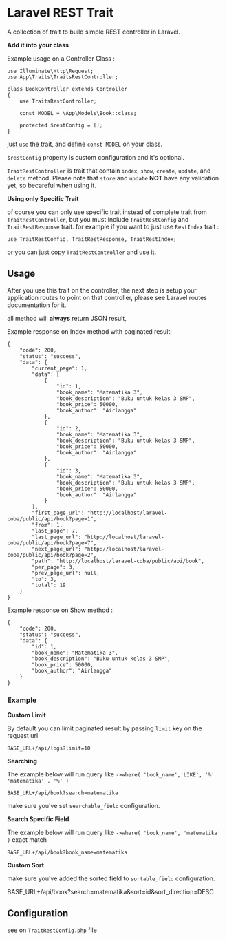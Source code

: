 # Laravel REST Trait
A collection of trait to build simple REST controller in Laravel.
    
**Add it into your class**
    
Example usage on a Controller Class :

    use Illuminate\Http\Request;
    use App\Traits\TraitsRestController;

    class BookController extends Controller
    {
        use TraitsRestController;

        const MODEL = \App\Models\Book::class;
        
        protected $restConfig = [];
    }

just `use` the trait, and define `const MODEL` on your class.

`$restConfig` property is custom configuration and it's optional.

`TraitRestController` is trait that contain `index`, `show`, `create`, `update`, and `delete` method. 
Please note that `store` and `update` **NOT** have any validation yet, so becareful when using it.


**Using only Specific Trait**

of course you can only use specific trait instead of complete trait from `TraitRestController`, but you must include `TraitRestConfig` and `TraitRestResponse` trait.
for example if you want to just use `RestIndex` trait :

    use TraitRestConfig, TraitRestResponse, TraitRestIndex;
    
or you can just copy `TraitRestController` and use it.
    

## Usage
After you use this trait on the controller, the next step is setup your application routes to point on that controller, please see Laravel routes documentation for it.

all method will **always** return JSON result, 

Example response on Index method with paginated result:


    {
        "code": 200,
        "status": "success",
        "data": {
            "current_page": 1,
            "data": [
                {
                    "id": 1,
                    "book_name": "Matematika 3",
                    "book_description": "Buku untuk kelas 3 SMP",
                    "book_price": 50000,
                    "book_author": "Airlangga"
                },
                {
                    "id": 2,
                    "book_name": "Matematika 3",
                    "book_description": "Buku untuk kelas 3 SMP",
                    "book_price": 50000,
                    "book_author": "Airlangga"
                },
                {
                    "id": 3,
                    "book_name": "Matematika 3",
                    "book_description": "Buku untuk kelas 3 SMP",
                    "book_price": 50000,
                    "book_author": "Airlangga"
                }
            ],
            "first_page_url": "http://localhost/laravel-coba/public/api/book?page=1",
            "from": 1,
            "last_page": 7,
            "last_page_url": "http://localhost/laravel-coba/public/api/book?page=7",
            "next_page_url": "http://localhost/laravel-coba/public/api/book?page=2",
            "path": "http://localhost/laravel-coba/public/api/book",
            "per_page": 3,
            "prev_page_url": null,
            "to": 3,
            "total": 19
        }
    }
        
Example response on Show method :

    
    {
        "code": 200,
        "status": "success",
        "data": {
            "id": 1,
            "book_name": "Matematika 3",
            "book_description": "Buku untuk kelas 3 SMP",
            "book_price": 50000,
            "book_author": "Airlangga"
        }
    } 

### Example
**Custom Limit**

By default you can limit paginated result by passing `limit` key on the request url
    
    BASE_URL+/api/logs?limit=10


**Searching**
    
The example below will run query like `->where( 'book_name','LIKE', '%' . 'matematika' . '%' )`

    BASE_URL+/api/book?search=matematika

make sure you've set `searchable_field` configuration.

    
**Search Specific Field**

The example below will run query like `->where( 'book_name', 'matematika' )` exact match

    BASE_URL+/api/book?book_name=matematika
    
    
**Custom Sort**

make sure you've added the sorted field to `sortable_field` configuration.    

   BASE_URL+/api/book?search=matematika&sort=id&sort_direction=DESC
    
    
## Configuration
see on `TraitRestConfig.php` file



